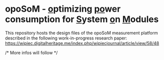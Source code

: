 # opoSoM - <ins>o</ins>ptimizing  <ins>po</ins>wer  consumption  for  <ins>S</ins>ystem  <ins>o</ins>n  <ins>M</ins>odules

This repository hosts the design files of the opoSoM measurement platform described in the following work-in-progress research paper: \
https://wipiec.digitalheritage.me/index.php/wipiecjournal/article/view/58/48



/* More infos will follow */
